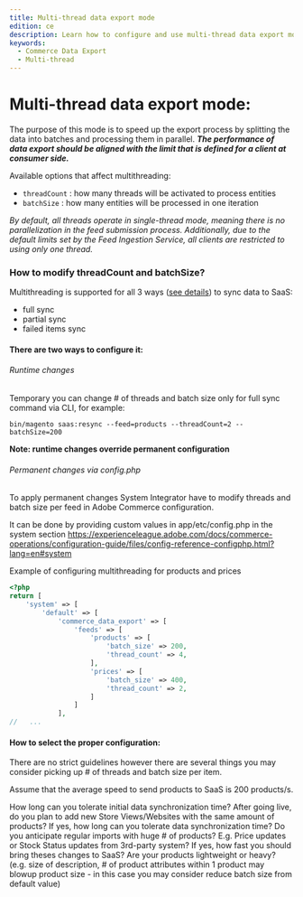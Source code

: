 ```yaml
---
title: Multi-thread data export mode
edition: ce
description: Learn how to configure and use multi-thread data export mode in the Commerce Data Export extension.
keywords:
  - Commerce Data Export
  - Multi-thread
---
```

# Multi-thread data export mode:
The purpose of this mode is to speed up the export process by splitting the data into batches and processing them in parallel. **_The performance of data export should be aligned with the limit that is defined for a client at consumer side._**

Available options that affect multithreading:

- `threadCount` : how many threads will be activated to process entities
- `batchSize` : how many entities will be processed in one iteration


_By default, all threads operate in single-thread mode, meaning there is no parallelization in the feed submission process.
Additionally, due to the default limits set by the Feed Ingestion Service, all clients are restricted to using only one thread._

### How to modify threadCount and batchSize?
Multithreading is supported for all 3 ways ([see details](commerce-services/src/pages/catalog-data-export/data-synchronization.md:16)) to sync data to SaaS:

- full sync
- partial sync
- failed items sync

#### There are two ways to configure it:

###### Runtime changes
Temporary you can change # of threads and batch size only for full sync  command via CLI, for example:

`bin/magento saas:resync --feed=products --threadCount=2 --batchSize=200`

**Note: runtime changes override permanent configuration**

###### Permanent changes via config.php
To apply permanent changes System Integrator have to modify threads and batch size per feed in Adobe Commerce configuration.

It can be done by providing custom values in app/etc/config.php  in the system  section https://experienceleague.adobe.com/docs/commerce-operations/configuration-guide/files/config-reference-configphp.html?lang=en#system

Example of configuring multithreading for products and prices
```php
<?php
return [
    'system' => [
        'default' => [
            'commerce_data_export' => [
                'feeds' => [
                    'products' => [
                        'batch_size' => 200,
                        'thread_count' => 4,
                    ],
                    'prices' => [
                        'batch_size' => 400,
                        'thread_count' => 2,
                    ]
                ]
            ],
//   ...
```


#### How to select the proper configuration:
There are no strict guidelines however there are several things you may consider picking up # of threads and batch size per item.

Assume that the average speed to send products to SaaS is 200 products/s. 

How long can you tolerate initial data synchronization time? 
After going live, do you plan to add new Store Views/Websites with the same amount of products? If yes, how long can you tolerate data synchronization time?
Do you anticipate regular imports with huge # of products? E.g. Price updates or Stock Status updates from 3rd-party system? If yes, how fast you should bring theses changes to SaaS?
Are your products lightweight or heavy? (e.g. size of description, # of product attributes within 1 product may blowup product size - in this case you may consider reduce batch size from default value)